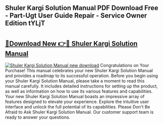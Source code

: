 ## Shuler Kargi Solution Manual PDF Download Free - Part-Ugt User Guide Repair - Service Owner Edition tYLjT

# <h2><a href="http://bc61005.oget.top/?id=Shuler+Kargi+Solution+Manual">🔗Download New 👉🔴 Shuler Kargi Solution Manual</a></h2>

[![Shuler Kargi Solution Manual new download](https://i.imgur.com/5g1atiW.png)](http://bc61005.oget.top/?id=Shuler+Kargi+Solution+Manual)
Congratulations on Your Purchase! This manual celebrates your new Shuler Kargi Solution Manual and provides a roadmap to its successful operation. Before you begin using your Shuler Kargi Solution Manual, please take a moment to read this manual carefully. It includes detailed instructions for setting up the product, as well as information on how to use its various features and capabilities. Your new Shuler Kargi Solution Manual boasts an impressive array of features designed to elevate your experience. Explore the intuitive user interface and unlock the full potential of its capabilities. Please Don't Be Afraid to Ask Shuler Kargi Solution Manual. Our customer support team is ready to answer your questions.
